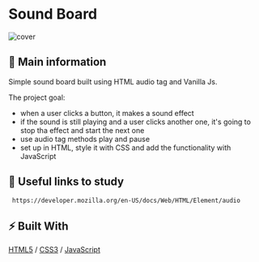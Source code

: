 # Sound Board

![cover](./assets/sounds.jpg)

## 🦉 Main information

Simple sound board built using HTML audio tag and Vanilla Js.

The project goal:
- when a user clicks a button, it makes a sound effect
- if the sound is still playing and a user clicks another one, it's going to stop tha effect and start the next one
- use audio tag methods play and pause 
- set up in HTML, style it with CSS and add the functionality with JavaScript

## 🦊 Useful links to study
```
 https://developer.mozilla.org/en-US/docs/Web/HTML/Element/audio
```

## ⚡ Built With
[HTML5](https://www.w3schools.com/html/) / [CSS3](https://www.w3schools.com/css/) / [JavaScript](https://www.w3schools.com/js/)

